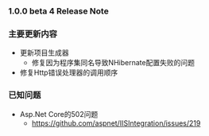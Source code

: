 ﻿### 1.0.0 beta 4 Release Note

### 主要更新内容

- 更新项目生成器
  - 修复因为程序集同名导致NHibernate配置失败的问题
- 修复Http错误处理器的调用顺序

### 已知问题

- Asp.Net Core的502问题
  - https://github.com/aspnet/IISIntegration/issues/219
